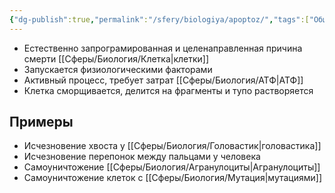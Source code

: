 ```yaml
---
{"dg-publish":true,"permalink":"/sfery/biologiya/apoptoz/","tags":["Общаябиология"]}
---
```


- Естественно запрограмированная и целенаправленная причина смерти [[Сферы/Биология/Клетка\|клетки]] 
- Запускается физиологическими факторами
- Активный процесс, требует затрат [[Сферы/Биология/АТФ\|АТФ]]
- Клетка сморщивается, делится на фрагменты и тупо растворяется
## Примеры
- Исчезновение хвоста у [[Сферы/Биология/Головастик\|головастика]] 
- Исчезновение перепонок между пальцами у человека
- Самоуничтожение [[Сферы/Биология/Агранулоциты\|Агранулоциты]]
- Самоуничтожение клеток с [[Сферы/Биология/Мутация\|мутациями]] 